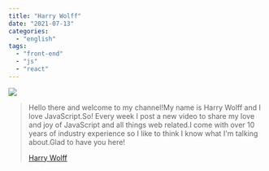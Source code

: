 ```yaml
---
title: "Harry Wolff"
date: "2021-07-13"
categories: 
  - "english"
tags: 
  - "front-end"
  - "js"
  - "react"
---
```


![](https://yt3.ggpht.com/ytc/AKedOLS0jDvPKbVd8n0k9Kl76VTR5lUS4g-fAWyMuQgE_w=s176-c-k-c0x00ffffff-no-rj)

> Hello there and welcome to my channel!My name is Harry Wolff and I love JavaScript.So! Every week I post a new video to share my love and joy of JavaScript and all things web related.I come with over 10 years of industry experience so I like to think I know what I'm talking about.Glad to have you here!
> 
> [Harry Wolff](https://www.youtube.com/c/hswolff/playlists)
